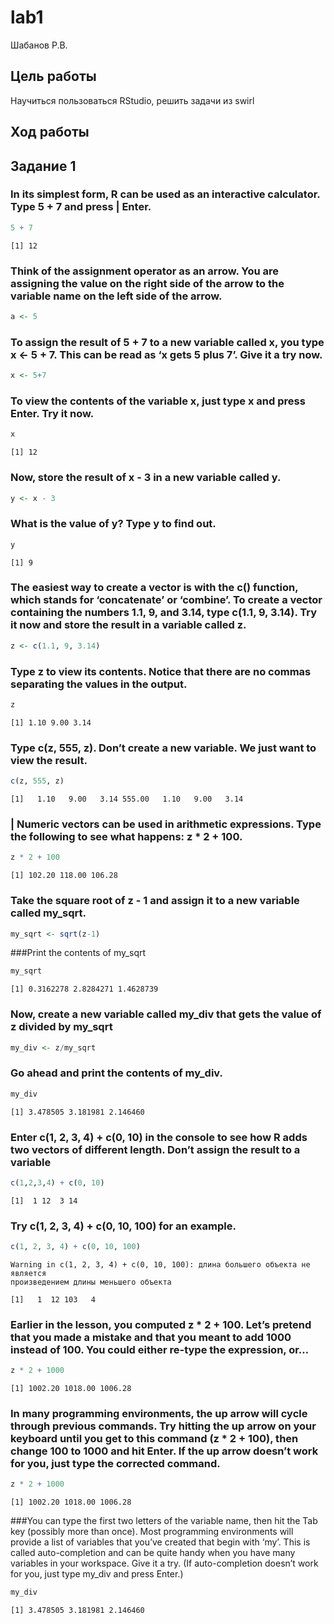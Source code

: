lab1
================
Шабанов Р.В.

## Цель работы

Научиться пользоваться RStudio, решить задачи из swirl

## Ход работы

## Задание 1

### In its simplest form, R can be used as an interactive calculator. Type 5 + 7 and press | Enter.

``` r
5 + 7
```

    [1] 12

### Think of the assignment operator as an arrow. You are assigning the value on the right side of the arrow to the variable name on the left side of the arrow.

``` r
a <- 5
```

### To assign the result of 5 + 7 to a new variable called x, you type x \<- 5 + 7. This can be read as ‘x gets 5 plus 7’. Give it a try now.

``` r
x <- 5+7
```

### To view the contents of the variable x, just type x and press Enter. Try it now.

``` r
x
```

    [1] 12

### Now, store the result of x - 3 in a new variable called y.

``` r
y <- x - 3
```

### What is the value of y? Type y to find out.

``` r
y
```

    [1] 9

### The easiest way to create a vector is with the c() function, which stands for ‘concatenate’ or ‘combine’. To create a vector containing the numbers 1.1, 9, and 3.14, type c(1.1, 9, 3.14). Try it now and store the result in a variable called z.

``` r
z <- c(1.1, 9, 3.14)
```

### Type z to view its contents. Notice that there are no commas separating the values in the output.

``` r
z
```

    [1] 1.10 9.00 3.14

### Type c(z, 555, z). Don’t create a new variable. We just want to view the result.

``` r
c(z, 555, z)
```

    [1]   1.10   9.00   3.14 555.00   1.10   9.00   3.14

### | Numeric vectors can be used in arithmetic expressions. Type the following to see what happens: z \* 2 + 100.

``` r
z * 2 + 100
```

    [1] 102.20 118.00 106.28

### Take the square root of z - 1 and assign it to a new variable called my_sqrt.

``` r
my_sqrt <- sqrt(z-1)
```

###Print the contents of my_sqrt

``` r
my_sqrt
```

    [1] 0.3162278 2.8284271 1.4628739

### Now, create a new variable called my_div that gets the value of z divided by my_sqrt

``` r
my_div <- z/my_sqrt
```

### Go ahead and print the contents of my_div.

``` r
my_div
```

    [1] 3.478505 3.181981 2.146460

### Enter c(1, 2, 3, 4) + c(0, 10) in the console to see how R adds two vectors of different length. Don’t assign the result to a variable

``` r
c(1,2,3,4) + c(0, 10)
```

    [1]  1 12  3 14

### Try c(1, 2, 3, 4) + c(0, 10, 100) for an example.

``` r
c(1, 2, 3, 4) + c(0, 10, 100)
```

    Warning in c(1, 2, 3, 4) + c(0, 10, 100): длина большего объекта не является
    произведением длины меньшего объекта

    [1]   1  12 103   4

### Earlier in the lesson, you computed z \* 2 + 100. Let’s pretend that you made a mistake and that you meant to add 1000 instead of 100. You could either re-type the expression, or…

``` r
z * 2 + 1000
```

    [1] 1002.20 1018.00 1006.28

### In many programming environments, the up arrow will cycle through previous commands. Try hitting the up arrow on your keyboard until you get to this command (z \* 2 + 100), then change 100 to 1000 and hit Enter. If the up arrow doesn’t work for you, just type the corrected command.

``` r
z * 2 + 1000
```

    [1] 1002.20 1018.00 1006.28

###You can type the first two letters of the variable name, then hit the
Tab key (possibly more than once). Most programming environments will
provide a list of variables that you’ve created that begin with ‘my’.
This is called auto-completion and can be quite handy when you have many
variables in your workspace. Give it a try. (If auto-completion doesn’t
work for you, just type my_div and press Enter.)

``` r
my_div
```

    [1] 3.478505 3.181981 2.146460
